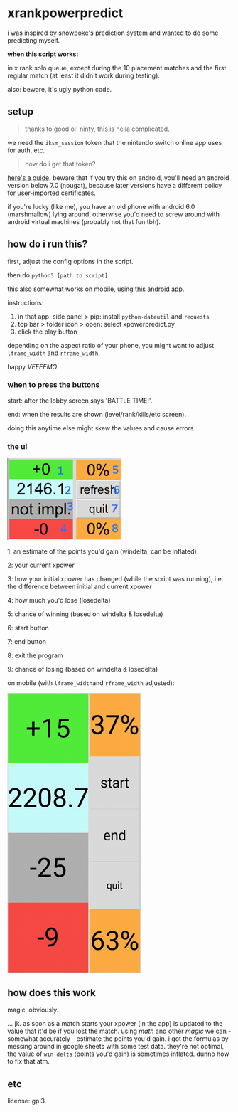# xrankpowerpredict

i was inspired by [snowpoke's](https://www.twitch.tv/snowpoke) prediction system and wanted to do some predicting myself.

**when this script works:**

in x rank solo queue, except during the 10 placement matches and the first regular match (at least it didn't work during testing).

also: beware, it's ugly python code.

## setup

> thanks to good ol' ninty, this is hella complicated.

we need the `iksm_session` token that the nintendo switch online app uses for auth, etc.

> how do i get that token?

[here's a guide](https://github.com/frozenpandaman/splatnet2statink/wiki/mitmproxy-instructions). beware that if you try this on android, you'll need an android version below 7.0 (nougat), because later versions have a different policy for user-imported certificates.

if you're lucky (like me), you have an old phone with android 6.0 (marshmallow) lying around, otherwise you'd need to screw around with android virtual machines (probably not that fun tbh).


## how do i run this?

first, adjust the config options in the script.

then do `python3 [path to script]`

this also somewhat works on mobile, using [this android app](https://play.google.com/store/apps/details?id=ru.iiec.pydroid3).

instructions:

1. in that app: side panel > pip: install `python-dateutil` and `requests`
2. top bar > folder icon > open: select xpowerpredict.py
3. click the play button

depending on the aspect ratio of your phone, you might want to adjust `lframe_width` and `rframe_width`.

happy _VEEEEMO_

### when to press the buttons
start: after the lobby screen says 'BATTLE TIME!'.

end: when the results are shown (level/rank/kills/etc screen).

doing this anytime else might skew the values and cause errors.

### the ui
<img src="screenshot.png" width="257" alt="screenshot"/>

1: an estimate of the points you'd gain (windelta, can be inflated)

2: your current xpower

3: how your initial xpower has changed (while the script was running), i.e. the difference between initial and current xpower

4: how much you'd lose (losedelta)

5: chance of winning (based on windelta & losedelta)

6: start button

7: end button

8: exit the program

9: chance of losing (based on windelta & losedelta)

on mobile (with `lframe_width`and `rframe_width` adjusted):

<img src="screenshot-mobile.png" width="300" alt="screenshot (mobile)"/>

## how does this work

magic, obviously.

... jk. as soon as a match starts your xpower (in the app) is updated to the value that it'd be if you lost the match.
using _math_ and other _magic_ we can - somewhat accurately - estimate the points you'd gain. i got the formulas by messing around in google sheets with some test data.
they're not optimal, the value of `win delta` (points you'd gain) is sometimes inflated. dunno how to fix that atm.

## etc

license: gpl3

